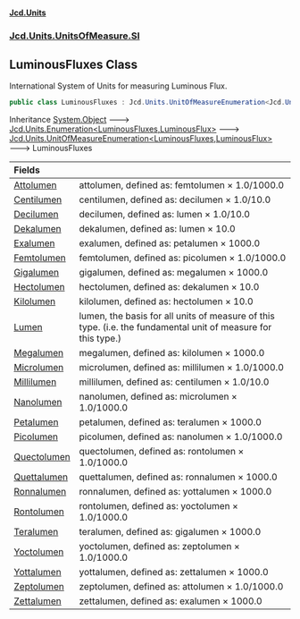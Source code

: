 #### [Jcd.Units](index.md 'index')
### [Jcd.Units.UnitsOfMeasure.SI](Jcd.Units.UnitsOfMeasure.SI.md 'Jcd.Units.UnitsOfMeasure.SI')

## LuminousFluxes Class

International System of Units for measuring Luminous Flux.

```csharp
public class LuminousFluxes : Jcd.Units.UnitOfMeasureEnumeration<Jcd.Units.UnitsOfMeasure.SI.LuminousFluxes, Jcd.Units.UnitTypes.LuminousFlux>
```

Inheritance [System.Object](https://docs.microsoft.com/en-us/dotnet/api/System.Object 'System.Object') &#129106; [Jcd.Units.Enumeration&lt;](Enumeration_TEnumeration,T_.md 'Jcd.Units.Enumeration<TEnumeration,T>')[LuminousFluxes](LuminousFluxes.md 'Jcd.Units.UnitsOfMeasure.SI.LuminousFluxes')[,](Enumeration_TEnumeration,T_.md 'Jcd.Units.Enumeration<TEnumeration,T>')[LuminousFlux](LuminousFlux.md 'Jcd.Units.UnitTypes.LuminousFlux')[&gt;](Enumeration_TEnumeration,T_.md 'Jcd.Units.Enumeration<TEnumeration,T>') &#129106; [Jcd.Units.UnitOfMeasureEnumeration&lt;](UnitOfMeasureEnumeration_TEnumeration,T_.md 'Jcd.Units.UnitOfMeasureEnumeration<TEnumeration,T>')[LuminousFluxes](LuminousFluxes.md 'Jcd.Units.UnitsOfMeasure.SI.LuminousFluxes')[,](UnitOfMeasureEnumeration_TEnumeration,T_.md 'Jcd.Units.UnitOfMeasureEnumeration<TEnumeration,T>')[LuminousFlux](LuminousFlux.md 'Jcd.Units.UnitTypes.LuminousFlux')[&gt;](UnitOfMeasureEnumeration_TEnumeration,T_.md 'Jcd.Units.UnitOfMeasureEnumeration<TEnumeration,T>') &#129106; LuminousFluxes

| Fields | |
| :--- | :--- |
| [Attolumen](LuminousFluxes.Attolumen.md 'Jcd.Units.UnitsOfMeasure.SI.LuminousFluxes.Attolumen') | attolumen, defined as: femtolumen × 1.0/1000.0 |
| [Centilumen](LuminousFluxes.Centilumen.md 'Jcd.Units.UnitsOfMeasure.SI.LuminousFluxes.Centilumen') | centilumen, defined as: decilumen × 1.0/10.0 |
| [Decilumen](LuminousFluxes.Decilumen.md 'Jcd.Units.UnitsOfMeasure.SI.LuminousFluxes.Decilumen') | decilumen, defined as: lumen × 1.0/10.0 |
| [Dekalumen](LuminousFluxes.Dekalumen.md 'Jcd.Units.UnitsOfMeasure.SI.LuminousFluxes.Dekalumen') | dekalumen, defined as: lumen × 10.0 |
| [Exalumen](LuminousFluxes.Exalumen.md 'Jcd.Units.UnitsOfMeasure.SI.LuminousFluxes.Exalumen') | exalumen, defined as: petalumen × 1000.0 |
| [Femtolumen](LuminousFluxes.Femtolumen.md 'Jcd.Units.UnitsOfMeasure.SI.LuminousFluxes.Femtolumen') | femtolumen, defined as: picolumen × 1.0/1000.0 |
| [Gigalumen](LuminousFluxes.Gigalumen.md 'Jcd.Units.UnitsOfMeasure.SI.LuminousFluxes.Gigalumen') | gigalumen, defined as: megalumen × 1000.0 |
| [Hectolumen](LuminousFluxes.Hectolumen.md 'Jcd.Units.UnitsOfMeasure.SI.LuminousFluxes.Hectolumen') | hectolumen, defined as: dekalumen × 10.0 |
| [Kilolumen](LuminousFluxes.Kilolumen.md 'Jcd.Units.UnitsOfMeasure.SI.LuminousFluxes.Kilolumen') | kilolumen, defined as: hectolumen × 10.0 |
| [Lumen](LuminousFluxes.Lumen.md 'Jcd.Units.UnitsOfMeasure.SI.LuminousFluxes.Lumen') | lumen, the basis for all units of measure of this type. (i.e. the fundamental unit of measure for this type.) |
| [Megalumen](LuminousFluxes.Megalumen.md 'Jcd.Units.UnitsOfMeasure.SI.LuminousFluxes.Megalumen') | megalumen, defined as: kilolumen × 1000.0 |
| [Microlumen](LuminousFluxes.Microlumen.md 'Jcd.Units.UnitsOfMeasure.SI.LuminousFluxes.Microlumen') | microlumen, defined as: millilumen × 1.0/1000.0 |
| [Millilumen](LuminousFluxes.Millilumen.md 'Jcd.Units.UnitsOfMeasure.SI.LuminousFluxes.Millilumen') | millilumen, defined as: centilumen × 1.0/10.0 |
| [Nanolumen](LuminousFluxes.Nanolumen.md 'Jcd.Units.UnitsOfMeasure.SI.LuminousFluxes.Nanolumen') | nanolumen, defined as: microlumen × 1.0/1000.0 |
| [Petalumen](LuminousFluxes.Petalumen.md 'Jcd.Units.UnitsOfMeasure.SI.LuminousFluxes.Petalumen') | petalumen, defined as: teralumen × 1000.0 |
| [Picolumen](LuminousFluxes.Picolumen.md 'Jcd.Units.UnitsOfMeasure.SI.LuminousFluxes.Picolumen') | picolumen, defined as: nanolumen × 1.0/1000.0 |
| [Quectolumen](LuminousFluxes.Quectolumen.md 'Jcd.Units.UnitsOfMeasure.SI.LuminousFluxes.Quectolumen') | quectolumen, defined as: rontolumen × 1.0/1000.0 |
| [Quettalumen](LuminousFluxes.Quettalumen.md 'Jcd.Units.UnitsOfMeasure.SI.LuminousFluxes.Quettalumen') | quettalumen, defined as: ronnalumen × 1000.0 |
| [Ronnalumen](LuminousFluxes.Ronnalumen.md 'Jcd.Units.UnitsOfMeasure.SI.LuminousFluxes.Ronnalumen') | ronnalumen, defined as: yottalumen × 1000.0 |
| [Rontolumen](LuminousFluxes.Rontolumen.md 'Jcd.Units.UnitsOfMeasure.SI.LuminousFluxes.Rontolumen') | rontolumen, defined as: yoctolumen × 1.0/1000.0 |
| [Teralumen](LuminousFluxes.Teralumen.md 'Jcd.Units.UnitsOfMeasure.SI.LuminousFluxes.Teralumen') | teralumen, defined as: gigalumen × 1000.0 |
| [Yoctolumen](LuminousFluxes.Yoctolumen.md 'Jcd.Units.UnitsOfMeasure.SI.LuminousFluxes.Yoctolumen') | yoctolumen, defined as: zeptolumen × 1.0/1000.0 |
| [Yottalumen](LuminousFluxes.Yottalumen.md 'Jcd.Units.UnitsOfMeasure.SI.LuminousFluxes.Yottalumen') | yottalumen, defined as: zettalumen × 1000.0 |
| [Zeptolumen](LuminousFluxes.Zeptolumen.md 'Jcd.Units.UnitsOfMeasure.SI.LuminousFluxes.Zeptolumen') | zeptolumen, defined as: attolumen × 1.0/1000.0 |
| [Zettalumen](LuminousFluxes.Zettalumen.md 'Jcd.Units.UnitsOfMeasure.SI.LuminousFluxes.Zettalumen') | zettalumen, defined as: exalumen × 1000.0 |
